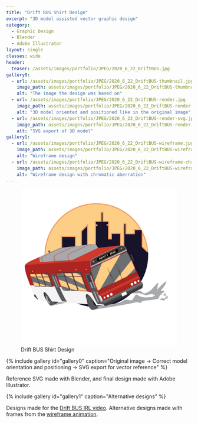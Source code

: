 ```yaml
---
title: "Drift BUS Shirt Design"
excerpt: "3D model assisted vector graphic design"
category:
  - Graphic Design
  - Blender
  - Adobe Illustrator
layout: single
classes: wide
header:
  teaser: /assets/images/portfolio/JPEG/2020_6_22_DriftBUS.jpg
gallery0:
  - url: /assets/images/portfolio/JPEG/2020_6_22_DriftBUS-thumbnail.jpg
    image_path: assets/images/portfolio/JPEG/2020_6_22_DriftBUS-thumbnail.jpg
    alt: "The image the design was based on"
  - url: /assets/images/portfolio/JPEG/2020_6_22_DriftBUS-render.jpg
    image_path: assets/images/portfolio/JPEG/2020_6_22_DriftBUS-render.jpg
    alt: "3D model oriented and positioned like in the original image"
  - url: /assets/images/portfolio/JPEG/2020_6_22_DriftBUS-render-svg.jpg
    image_path: assets/images/portfolio/JPEG/2020_6_22_DriftBUS-render-svg.jpg
    alt: "SVG export of 3D model"
gallery1:
  - url: /assets/images/portfolio/JPEG/2020_6_22_DriftBUS-wireframe.jpg
    image_path: assets/images/portfolio/JPEG/2020_6_22_DriftBUS-wireframe.jpg
    alt: "Wireframe design"
  - url: /assets/images/portfolio/JPEG/2020_6_22_DriftBUS-wireframe-chroma.jpg
    image_path: assets/images/portfolio/JPEG/2020_6_22_DriftBUS-wireframe-chroma.jpg
    alt: "Wireframe design with chromatic aberration"
---
```


<figure class="align-center">
	<a href="/assets/images/portfolio/JPEG/2020_6_22_DriftBUS.jpg"><img src="/assets/images/portfolio/JPEG/2020_6_22_DriftBUS.jpg"></a>
  <figcaption>Drift BUS Shirt Design</figcaption>
</figure>


{% include gallery id="gallery0" caption="Original image -> Correct model orientation and positioning -> SVG export for vector reference" %}


Reference SVG made with Blender, and final design made with Adobe Illustrator.


{% include gallery id="gallery1" caption="Alternative designs" %}

Designs made for the [Drift BUS IRL video](/posts/2020-06-22-Drift-BUS-IRL/). Alternative designs made with frames from the [wireframe animation](/posts/2020-06-22-Drift-BUS-Wireframe-Animation/).
